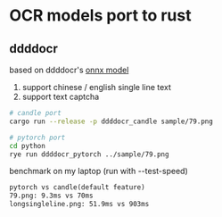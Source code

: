 # OCR models port to rust

## ddddocr

based on ddddocr's [onnx model](https://github.com/sml2h3/ddddocr/blob/master/ddddocr/common.onnx)

1. support chinese / english single line text
2. support text captcha

```sh
# candle port
cargo run --release -p ddddocr_candle sample/79.png

# pytorch port
cd python
rye run ddddocr_pytorch ../sample/79.png
```

benchmark on my laptop (run with --test-speed)
```txt
pytorch vs candle(default feature)
79.png: 9.3ms vs 70ms
longsingleline.png: 51.9ms vs 903ms
```
